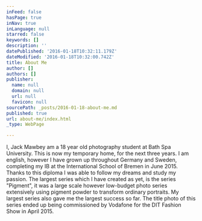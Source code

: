 ```yaml
---
inFeed: false
hasPage: true
inNav: true
inLanguage: null
starred: false
keywords: []
description: ''
datePublished: '2016-01-18T10:32:11.179Z'
dateModified: '2016-01-18T10:32:00.742Z'
title: About Me
author: []
authors: []
publisher:
  name: null
  domain: null
  url: null
  favicon: null
sourcePath: _posts/2016-01-18-about-me.md
published: true
url: about-me/index.html
_type: WebPage

---
```

I, Jack Mawbey am a 18 year old photography student at Bath Spa University. This is now my temporary home, for the next three years.
I am english, however I have grown up throughout Germany and Sweden, completing my IB at the International School of Bremen in June 2015\. Thanks to this diploma I was able to follow my dreams and study my passion.
The largest series which I have created as yet, is the series "Pigment", it was a large scale however low-budget photo series extensively using pigment powder to transform ordinary portraits. My largest series also gave me the largest success so far. The title photo of this series ended up being commissioned by Vodafone for the DIT Fashion Show in April 2015\.